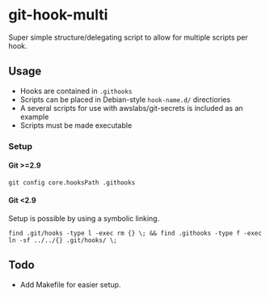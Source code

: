 # git-hook-multi
  Super simple structure/delegating script to allow for multiple scripts per hook.
  
## Usage
  - Hooks are contained in `.githooks`
  - Scripts can be placed in Debian-style `hook-name.d/` directiories
  - A several scripts for use with awslabs/git-secrets is included as an example
  - Scripts must be made executable

### Setup
#### Git >=2.9
````
git config core.hooksPath .githooks
````

#### Git <2.9
Setup is possible by using a symbolic linking.
````
find .git/hooks -type l -exec rm {} \; && find .githooks -type f -exec ln -sf ../../{} .git/hooks/ \;
````
  
## Todo
  - Add Makefile for easier setup.
